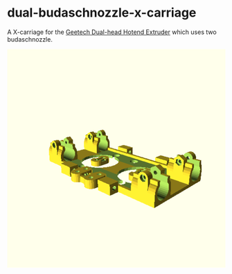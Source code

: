 dual-budaschnozzle-x-carriage
=============================

A X-carriage for the [Geetech Dual-head Hotend Extruder](http://www.geeetech.com/dualhead-hotend-extruder-0350405mm-nozzle-for-3mm-filament-p-749.html) which uses two budaschnozzle.

![Preview](preview.png)

